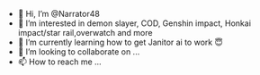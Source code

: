 - 👋 Hi, I’m @Narrator48
- 👀 I’m interested in demon slayer, COD, Genshin impact, Honkai impact/star rail,overwatch and more
- 🌱 I’m currently learning how to get Janitor ai to work 😇
- 💞️ I’m looking to collaborate on ...
- 📫 How to reach me ...

<!---
Narrator48/Narrator48 is a ✨ special ✨ repository because its `README.md` (this file) appears on your GitHub profile.
You can click the Preview link to take a look at your changes.
--->
